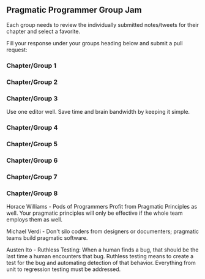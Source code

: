 ## Pragmatic Programmer Group Jam

Each group needs to review the individually submitted notes/tweets for their chapter and select a favorite.

Fill your response under your groups heading below and submit a pull request:

### Chapter/Group 1

### Chapter/Group 2

### Chapter/Group 3
Use one editor well. Save time and brain bandwidth by keeping it simple.

### Chapter/Group 4

### Chapter/Group 5

### Chapter/Group 6

### Chapter/Group 7

### Chapter/Group 8

Horace Williams -
Pods of Programmers Profit from Pragmatic Principles as
well. Your pragmatic principles will only be effective if the whole
team employs them as well.

Michael Verdi -
Don't silo coders from designers or documenters; pragmatic teams build pragmatic software.

Austen Ito -
Ruthless Testing: When a human finds a bug, that should be the last time a
human encounters that bug. Ruthless testing means to create a test for the bug
and automating detection of that behavior. Everything from unit to regression
testing must be addressed.
